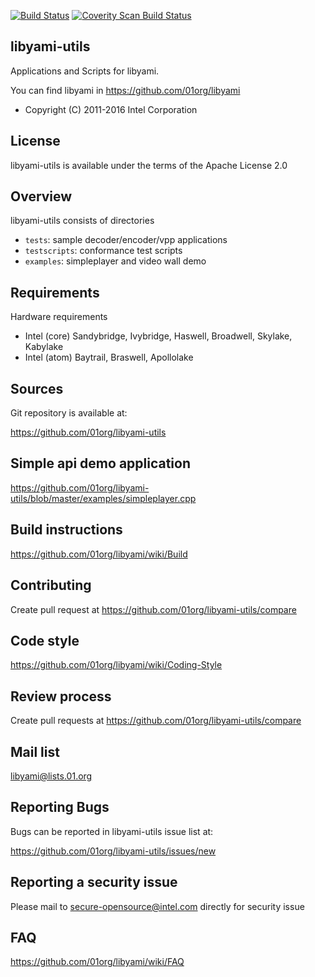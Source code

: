[![Build Status](https://travis-ci.org/01org/libyami-utils.svg?branch=master)](https://travis-ci.org/01org/libyami-utils)
[![Coverity Scan Build Status](https://scan.coverity.com/projects/11605/badge.svg)](https://scan.coverity.com/projects/01org-libyami-utils)


libyami-utils
-------------
Applications and Scripts for libyami.

You can find libyami in https://github.com/01org/libyami
  * Copyright (C) 2011-2016 Intel Corporation


License
-------
libyami-utils is available under the terms of the
Apache License 2.0


Overview
--------
libyami-utils consists of directories

  * `tests`: sample decoder/encoder/vpp applications
  * `testscripts`: conformance test scripts
  * `examples`: simpleplayer and video wall demo


Requirements
------------
Hardware requirements
  * Intel (core) Sandybridge, Ivybridge, Haswell, Broadwell, Skylake, Kabylake
  * Intel (atom) Baytrail, Braswell, Apollolake


Sources
-------
Git repository is available at:

<https://github.com/01org/libyami-utils>


Simple api demo application
---------------------------
https://github.com/01org/libyami-utils/blob/master/examples/simpleplayer.cpp


Build instructions
------------------
https://github.com/01org/libyami/wiki/Build


Contributing
------------
Create pull request at https://github.com/01org/libyami-utils/compare


Code style
----------
https://github.com/01org/libyami/wiki/Coding-Style


Review process
--------------
Create pull requests at <https://github.com/01org/libyami-utils/compare>


Mail list
---------
libyami@lists.01.org


Reporting Bugs
--------------
Bugs can be reported in libyami-utils issue list at:

  <https://github.com/01org/libyami-utils/issues/new>


Reporting a security issue
--------------
Please mail to secure-opensource@intel.com directly for security issue


FAQ
---
https://github.com/01org/libyami/wiki/FAQ
